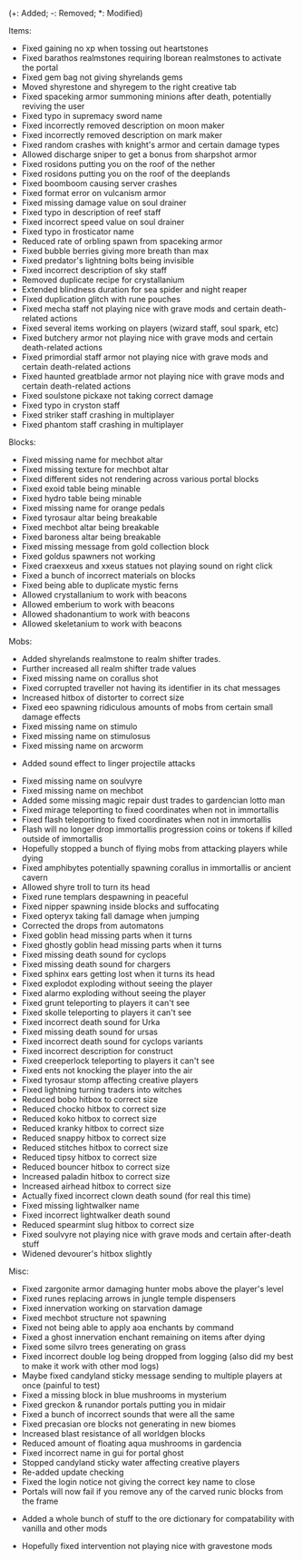 (+: Added; -: Removed; *: Modified)

Items:
* Fixed gaining no xp when tossing out heartstones
* Fixed barathos realmstones requiring lborean realmstones to activate the portal
* Fixed gem bag not giving shyrelands gems
* Moved shyrestone and shyregem to the right creative tab
* Fixed spaceking armor summoning minions after death, potentially reviving the user
* Fixed typo in supremacy sword name
* Fixed incorrectly removed description on moon maker
* Fixed incorrectly removed description on mark maker
* Fixed random crashes with knight's armor and certain damage types
* Allowed discharge sniper to get a bonus from sharpshot armor
* Fixed rosidons putting you on the roof of the nether
* Fixed rosidons putting you on the roof of the deeplands
* Fixed boomboom causing server crashes
* Fixed format error on vulcanism armor
* Fixed missing damage value on soul drainer
* Fixed typo in description of reef staff
* Fixed incorrect speed value on soul drainer
* Fixed typo in frosticator name
* Reduced rate of orbling spawn from spaceking armor
* Fixed bubble berries giving more breath than max
* Fixed predator's lightning bolts being invisible
* Fixed incorrect description of sky staff
* Removed duplicate recipe for crystallanium
* Extended blindness duration for sea spider and night reaper
* Fixed duplication glitch with rune pouches
* Fixed mecha staff not playing nice with grave mods and certain death-related actions
* Fixed several items working on players (wizard staff, soul spark, etc)
* Fixed butchery armor not playing nice with grave mods and certain death-related actions
* Fixed primordial staff armor not playing nice with grave mods and certain death-related actions
* Fixed haunted greatblade armor not playing nice with grave mods and certain death-related actions
* Fixed soulstone pickaxe not taking correct damage
* Fixed typo in cryston staff
* Fixed striker staff crashing in multiplayer
* Fixed phantom staff crashing in multiplayer

Blocks:
* Fixed missing name for mechbot altar
* Fixed missing texture for mechbot altar
* Fixed different sides not rendering across various portal blocks
* Fixed exoid table being minable
* Fixed hydro table being minable
* Fixed missing name for orange pedals
* Fixed tyrosaur altar being breakable
* Fixed mechbot altar being breakable
* Fixed baroness altar being breakable
* Fixed missing message from gold collection block
* Fixed goldus spawners not working
* Fixed craexxeus and xxeus statues not playing sound on right click
* Fixed a bunch of incorrect materials on blocks
* Fixed being able to duplicate mystic ferns
* Allowed crystallanium to work with beacons
* Allowed emberium to work with beacons
* Allowed shadonantium to work with beacons
* Allowed skeletanium to work with beacons

Mobs:
* Added shyrelands realmstone to realm shifter trades.
* Further increased all realm shifter trade values
* Fixed missing name on corallus shot
* Fixed corrupted traveller not having its identifier in its chat messages
* Increased hitbox of distorter to correct size
* Fixed eeo spawning ridiculous amounts of mobs from certain small damage effects
* Fixed missing name on stimulo
* Fixed missing name on stimulosus
* Fixed missing name on arcworm
+ Added sound effect to linger projectile attacks
* Fixed missing name on soulvyre
* Fixed missing name on mechbot
* Added some missing magic repair dust trades to gardencian lotto man
* Fixed mirage teleporting to fixed coordinates when not in immortallis
* Fixed flash teleporting to fixed coordinates when not in immortallis
* Flash will no longer drop immortallis progression coins or tokens if killed outside of immortallis
* Hopefully stopped a bunch of flying mobs from attacking players while dying
* Fixed amphibytes potentially spawning corallus in immortallis or ancient cavern
* Allowed shyre troll to turn its head
* Fixed rune templars despawning in peaceful
* Fixed nipper spawning inside blocks and suffocating
* Fixed opteryx taking fall damage when jumping
* Corrected the drops from automatons
* Fixed goblin head missing parts when it turns
* Fixed ghostly goblin head missing parts when it turns
* Fixed missing death sound for cyclops
* Fixed missing death sound for chargers
* Fixed sphinx ears getting lost when it turns its head
* Fixed explodot exploding without seeing the player
* Fixed alarmo exploding without seeing the player
* Fixed grunt teleporting to players it can't see
* Fixed skolle teleporting to players it can't see
* Fixed incorrect death sound for Urka
* Fixed missing death sound for ursas
* Fixed incorrect death sound for cyclops variants
* Fixed incorrect description for construct
* Fixed creeperlock teleporting to players it can't see
* Fixed ents not knocking the player into the air
* Fixed tyrosaur stomp affecting creative players
* Fixed lightning turning traders into witches
* Reduced bobo hitbox to correct size
* Reduced chocko hitbox to correct size
* Reduced koko hitbox to correct size
* Reduced kranky hitbox to correct size
* Reduced snappy hitbox to correct size
* Reduced stitches hitbox to correct size
* Reduced tipsy hitbox to correct size
* Reduced bouncer hitbox to correct size
* Increased paladin hitbox to correct size
* Increased airhead hitbox to correct size
* Actually fixed incorrect clown death sound (for real this time)
* Fixed missing lightwalker name
* Fixed incorrect lightwalker death sound
* Reduced spearmint slug hitbox to correct size
* Fixed soulvyre not playing nice with grave mods and certain after-death stuff
* Widened devourer's hitbox slightly

Misc:
* Fixed zargonite armor damaging hunter mobs above the player's level
* Fixed runes replacing arrows in jungle temple dispensers
* Fixed innervation working on starvation damage
* Fixed mechbot structure not spawning
* Fixed not being able to apply aoa enchants by command
* Fixed a ghost innervation enchant remaining on items after dying
* Fixed some silvro trees generating on grass
* Fixed incorrect double log being dropped from logging (also did my best to make it work with other mod logs)
* Maybe fixed candyland sticky message sending to multiple players at once (painful to test)
* Fixed a missing block in blue mushrooms in mysterium
* Fixed greckon & runandor portals putting you in midair
* Fixed a bunch of incorrect sounds that were all the same
* Fixed precasian ore blocks not generating in new biomes
* Increased blast resistance of all worldgen blocks
* Reduced amount of floating aqua mushrooms in gardencia
* Fixed incorrect name in gui for portal ghost
* Stopped candyland sticky water affecting creative players
* Re-added update checking
* Fixed the login notice not giving the correct key name to close
* Portals will now fail if you remove any of the carved runic blocks from the frame
+ Added a whole bunch of stuff to the ore dictionary for compatability with vanilla and other mods
* Hopefully fixed intervention not playing nice with gravestone mods
